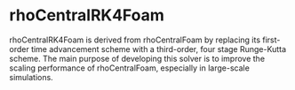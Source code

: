# rhoCentralRK4Foam
    
rhoCentralRK4Foam is derived from rhoCentralFoam by replacing its first-order time advancement scheme with a third-order, four stage Runge-Kutta scheme. The main purpose of developing this solver is to improve the scaling performance of rhoCentralFoam, especially in large-scale simulations.
